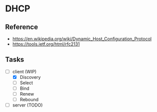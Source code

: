 # DHCP

## Reference
- https://en.wikipedia.org/wiki/Dynamic_Host_Configuration_Protocol
- https://tools.ietf.org/html/rfc2131

## Tasks

- [ ] client (WIP)
    - [x] Discovery
    - [ ] Select
    - [ ] Bind
    - [ ] Renew
    - [ ] Rebound

- [ ] server (TODO)